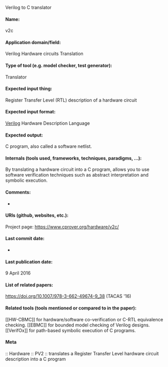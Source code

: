 Verilog to C translator

#### Name:
v2c

#### Application domain/field:
Verilog
Hardware circuits
Translation

#### Type of tool (e.g. model checker, test generator):
Translator

#### Expected input thing:
Register Transfer Level (RTL) description of a hardware circuit

#### Expected input format:
[Verilog](../Formats/Verilog.md) Hardware Description Language

#### Expected output:
C program, also called a software netlist.

#### Internals (tools used, frameworks, techniques, paradigms, ...):
By translating a hardware circuit into a C program, allows you to use software verification techniques such as abstract interpretation and symbolic execution.

#### Comments:
-

#### URIs (github, websites, etc.):
Project page: https://www.cprover.org/hardware/v2c/

#### Last commit date:
-

#### Last publication date:
9 April 2016

#### List of related papers:
https://doi.org/10.1007/978-3-662-49674-9_38 (TACAS '16)

#### Related tools (tools mentioned or compared to in the paper):
[[HW-CBMC]] for hardware/software co-verification or C-RTL equivalence checking.
[[EBMC]] for bounded model checking of Verilog designs.
[[VerifOx]] for path-based symbolic execution of C programs.

#### Meta
:: Hardware
:: PV2 :: translates a Register Transfer Level hardware circuit description into a C program